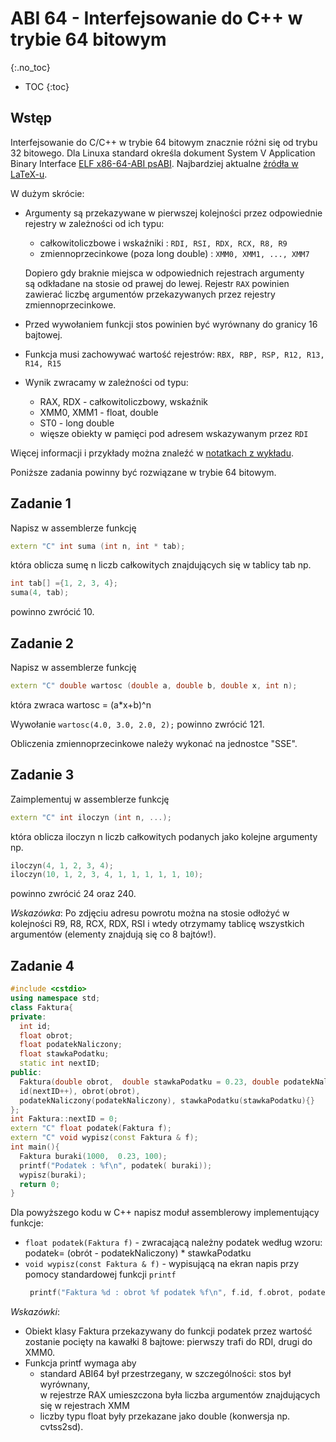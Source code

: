 ABI 64 - Interfejsowanie do C++ w trybie 64 bitowym
==================================================
{:.no_toc}

* TOC
{:toc}

## Wstęp

Interfejsowanie do C/C++ w trybie 64 bitowym znacznie różni się od trybu 32 bitowego. 
Dla Linuxa standard określa dokument System V Application Binary Interface [ELF x86-64-ABI psABI](https://refspecs.linuxbase.org/elf/x86_64-SysV-psABI.pdf).
Najbardziej aktualne [źródła w LaTeX-u](https://gitlab.com/x86-psABIs/x86-64-ABI).

W dużym skrócie:
* Argumenty są przekazywane w pierwszej kolejności przez odpowiednie rejestry w zależności od ich typu:
   * całkowitoliczbowe i wskaźniki : `RDI, RSI, RDX, RCX, R8, R9`
   * zmiennoprzecinkowe (poza long double) : `XMM0, XMM1, ..., XMM7`
  
  Dopiero gdy braknie miejsca w odpowiednich rejestrach argumenty są odkładane na stosie od prawej do lewej. 
  Rejestr `RAX` powinien zawierać liczbę argumentów przekazywanych przez rejestry zmiennoprzecinkowe.
* Przed wywołaniem funkcji stos powinien być wyrównany do granicy 16 bajtowej.
* Funkcja musi zachowywać wartość rejestrów:
  `RBX, RBP, RSP, R12, R13, R14, R15`
* Wynik zwracamy w zależności od typu: 
   * RAX, RDX - całkowitoliczbowy, wskaźnik
   * XMM0, XMM1 - float, double
   * ST0 - long double
   * więsze obiekty w pamięci pod adresem wskazywanym przez `RDI`  

Więcej informacji i przykłady można znaleźć w [notatkach z wykładu](https://ww2.ii.uj.edu.pl/~kapela/pn/tableOfContent.php?lectureNumber=7).

Poniższe zadania powinny być rozwiązane w trybie 64 bitowym.

## Zadanie 1
Napisz w assemblerze funkcję 
```cpp
extern "C" int suma (int n, int * tab);
```
która oblicza sumę n liczb całkowitych znajdujących się w tablicy tab np. 
```cpp
int tab[] ={1, 2, 3, 4};
suma(4, tab);
```
powinno zwrócić 10.   

## Zadanie 2
Napisz w assemblerze funkcję 
```cpp
extern "C" double wartosc (double a, double b, double x, int n);
```
która zwraca wartosc = (a*x+b)^n

Wywołanie `wartosc(4.0, 3.0, 2.0, 2);` powinno zwrócić 121.    

Obliczenia zmiennoprzecinkowe należy wykonać na jednostce "SSE". 

## Zadanie 3
Zaimplementuj w assemblerze funkcję 
```cpp
extern "C" int iloczyn (int n, ...);
```
która oblicza iloczyn n liczb całkowitych podanych jako kolejne argumenty np. 
```cpp
iloczyn(4, 1, 2, 3, 4);
iloczyn(10, 1, 2, 3, 4, 1, 1, 1, 1, 1, 10);
```
powinno zwrócić 24 oraz 240.   

*Wskazówka*: Po zdjęciu adresu powrotu można na stosie odłożyć w kolejności R9, R8, RCX, RDX, RSI i wtedy otrzymamy tablicę wszystkich argumentów (elementy znajdują się co 8 bajtów!).

## Zadanie 4

```cpp
#include <cstdio>
using namespace std;
class Faktura{
private:
  int id;
  float obrot;
  float podatekNaliczony;
  float stawkaPodatku; 
  static int nextID; 
public:
  Faktura(double obrot,  double stawkaPodatku = 0.23, double podatekNaliczony = 0.0):
  id(nextID++), obrot(obrot), 
  podatekNaliczony(podatekNaliczony), stawkaPodatku(stawkaPodatku){}
};
int Faktura::nextID = 0;
extern "C" float podatek(Faktura f);
extern "C" void wypisz(const Faktura & f); 
int main(){
  Faktura buraki(1000,  0.23, 100);
  printf("Podatek : %f\n", podatek( buraki));
  wypisz(buraki);
  return 0;
}
```

Dla powyższego kodu w C++ napisz moduł assemblerowy implementujący funkcje:
*  `float podatek(Faktura f)` - zwracającą należny podatek według wzoru:  
    podatek= (obrót - podatekNaliczony) * stawkaPodatku
*  `void wypisz(const Faktura & f)` - wypisującą na ekran napis przy pomocy standardowej funkcji `printf`   
   ```cpp 
    printf("Faktura %d : obrot %f podatek %f\n", f.id, f.obrot, podatek(f));
   ```
   
*Wskazówki*:
* Obiekt klasy Faktura przekazywany do funkcji podatek przez wartość zostanie pocięty na kawałki 8 bajtowe: pierwszy trafi do RDI, drugi do XMM0. 
* Funkcja printf wymaga aby  
  * standard ABI64 był przestrzegany, w szczególności: stos był wyrównany,  
    w rejestrze RAX umieszczona była liczba argumentów znajdujących się w rejestrach XMM
  * liczby typu float były przekazane jako double (konwersja np. cvtss2sd). 
